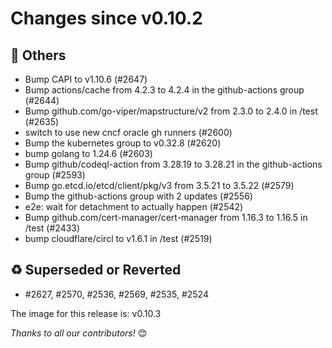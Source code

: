 <!-- markdownlint-disable no-inline-html line-length -->
# Changes since v0.10.2

## :seedling: Others

- Bump CAPI to v1.10.6 (#2647)
- Bump actions/cache from 4.2.3 to 4.2.4 in the github-actions group (#2644)
- Bump github.com/go-viper/mapstructure/v2 from 2.3.0 to 2.4.0 in /test (#2635)
- switch to use new cncf oracle gh runners (#2600)
- Bump the kubernetes group to v0.32.8 (#2620)
- bump golang to 1.24.6 (#2603)
- Bump github/codeql-action from 3.28.19 to 3.28.21 in the github-actions group (#2593)
- Bump go.etcd.io/etcd/client/pkg/v3 from 3.5.21 to 3.5.22 (#2579)
- Bump the github-actions group with 2 updates (#2556)
- e2e: wait for detachment to actually happen (#2542)
- Bump github.com/cert-manager/cert-manager from 1.16.3 to 1.16.5 in /test (#2433)
- bump cloudflare/circl to v1.6.1 in /test (#2519)

## :recycle: Superseded or Reverted

- #2627, #2570, #2536, #2569, #2535, #2524

The image for this release is: v0.10.3

_Thanks to all our contributors!_ 😊
